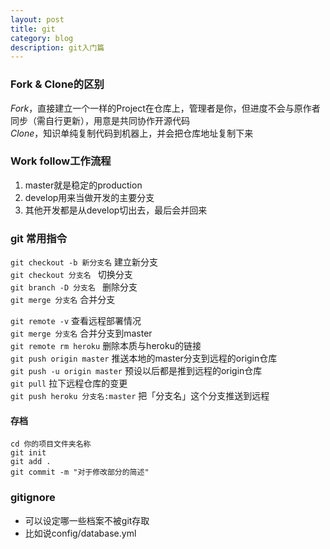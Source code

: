 ```yaml
---
layout: post
title: git  
category: blog
description: git入门篇   
---
```


### Fork & Clone的区别  
*Fork*，直接建立一个一样的Project在仓库上，管理者是你，但进度不会与原作者同步（需自行更新），用意是共同协作开源代码    
*Clone*，知识单纯复制代码到机器上，并会把仓库地址复制下来  

### Work follow工作流程 
1. master就是稳定的production
2. develop用来当做开发的主要分支
3. 其他开发都是从develop切出去，最后会并回来  

### git 常用指令 
`git checkout -b 新分支名`   建立新分支       
`git checkout 分支名 `   切换分支      
`git branch -D 分支名 `  删除分支   
`git merge 分支名` 合并分支    

`git remote -v` 查看远程部署情况   
`git merge 分支名` 合并分支到master  
`git remote rm heroku` 删除本质与heroku的链接   
`git push origin master` 推送本地的master分支到远程的origin仓库  
`git push -u origin master` 预设以后都是推到远程的origin仓库   
`git pull` 拉下远程仓库的变更  
`git push heroku 分支名:master` 把「分支名」这个分支推送到远程  


#### 存档  
`cd 你的项目文件夹名称`      
`git init`    
`git add .`    
`git commit -m "对于修改部分的简述"`   

### gitignore  
- 可以设定哪一些档案不被git存取  
- 比如说config/database.yml  


